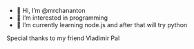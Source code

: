 - 👋 Hi, I’m @mrchananton
- 👀 I’m interested in programming
- 🌱 I’m currently learning node.js and after that will try python

Special thanks to my friend Vladimir Pal 


<!---
mrchananton/mrchananton is a ✨ special ✨ repository because its `README.md` (this file) appears on your GitHub profile.
You can click the Preview link to take a look at your changes.
test
--->
